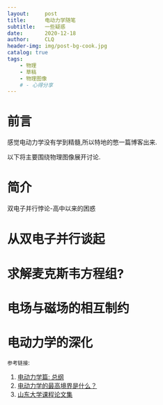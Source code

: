```yaml
---
layout:     post
title:      电动力学随笔
subtitle:   一些疑惑
date:       2020-12-18
author:     CLQ
header-img: img/post-bg-cook.jpg
catalog: true
tags:
    - 物理
    - 草稿
    - 物理图像
    # - 心得分享
---
```

<script type="text/javascript" src="http://cdn.mathjax.org/mathjax/latest/MathJax.js?config=TeX-AMS-MML_HTMLorMML"></script>
<script type="text/x-mathjax-config">
    MathJax.Hub.Config(
    {
         tex2jax: 
    {
        inlineMath: [['$', '$']]
    }, 
    messageStyle: "none"
    });
</script>

# 前言
感觉电动力学没有学到精髓,所以特地的憋一篇博客出来.

以下将主要围绕物理图像展开讨论.

# 简介

双电子并行悖论-高中以来的困惑


# 从双电子并行谈起

# 求解麦克斯韦方程组?



# 电场与磁场的相互制约


# 电动力学的深化

`参考链接`:

1. [电动力学篇: 总纲](https://zhuanlan.zhihu.com/p/138318789)
2. [电动力学的最高境界是什么？](https://www.zhihu.com/question/395366328)
3. [山东大学课程论文集](http://www.course.sdu.edu.cn/G2S/Template/View.aspx?courseId=177&topMenuId=125866&action=view&type=&name=&menuType=1&curfolid=125869)

<!-- 通过对电动力学的简单学习 -->